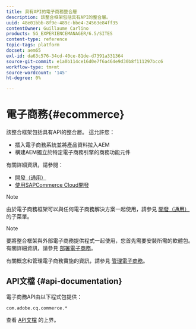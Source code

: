 ```yaml
---
title: 具有API的電子商務整合層
description: 該整合框架包括具有API的整合層。
uuid: 48e01bbb-8f9e-489c-bbe4-24563e84ff35
contentOwner: Guillaume Carlino
products: SG_EXPERIENCEMANAGER/6.5/SITES
content-type: reference
topic-tags: platform
docset: aem65
exl-id: da63c576-34cd-40ce-81de-d7391a331364
source-git-commit: e1a0b114ce16d0e7f6a464e9d30b8f111297bcc6
workflow-type: tm+mt
source-wordcount: '145'
ht-degree: 0%

---
```


# 電子商務{#ecommerce}

該整合框架包括具有API的整合層。 這允許您：

* 插入電子商務系統並將產品資料拉入AEM
* 構建AEM獨立於特定電子商務引擎的商務功能元件

有關詳細資訊，請參閱：

* [開發（通用）](/help/commerce/cif-classic/developing/generic.md)
* [使用SAPCommerce Cloud開發](/help/commerce/cif-classic/developing/sap-commerce-cloud.md)

>[!NOTE]
>
>由於電子商務框架可以與任何電子商務解決方案一起使用，請參見 [開發（通用）](/help/commerce/cif-classic/developing/generic.md) 的子菜單。

>[!NOTE]
>
>要將整合框架與外部電子商務提供程式一起使用，您首先需要安裝所需的軟體包。 有關詳細資訊，請參見 [部署電子商務](/help/commerce/cif-classic/deploying/ecommerce.md)。
>
>有關概念和管理電子商務實施的資訊，請參見 [管理電子商務](/help/commerce/cif-classic/administering/ecommerce.md)。

## API文檔 {#api-documentation}

電子商務API由以下程式包提供：

`com.adobe.cq.commerce.*`

查看 [API文檔](https://helpx.adobe.com/experience-manager/6-5/sites/developing/using/reference-materials/javadoc/index.html) 的上界。
